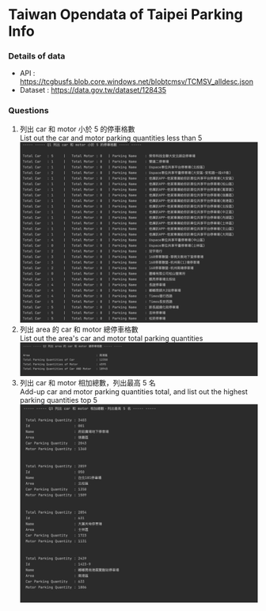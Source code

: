 # Taiwan Opendata of Taipei Parking Info

### Details of data 
- API     : https://tcgbusfs.blob.core.windows.net/blobtcmsv/TCMSV_alldesc.json
- Dataset : https://data.gov.tw/dataset/128435

### Questions
1. 列出 car 和 motor 小於 5 的停車格數 <br>
List out the car and motor parking quantities less than 5 <br>
![alt text](https://github.com/taurus5650/tw_opendata_taipeiParkingInfo/blob/main/Q1.png)
2. 列出 area 的 car 和 motor 總停車格數 <br>
List out the area's car and motor total parking quantities
![alt text](https://github.com/taurus5650/TW_opendata_TaipeiParkingInfo/blob/main/Q2.png)
3. 列出 car 和 motor 相加總數，列出最高 5 名 <br>
Add-up car and motor parking quantities total, and list out the highest parking quantities top 5
![alt text](https://github.com/taurus5650/tw_opendata_taipeiParkingInfo/blob/main/Q3.png)

